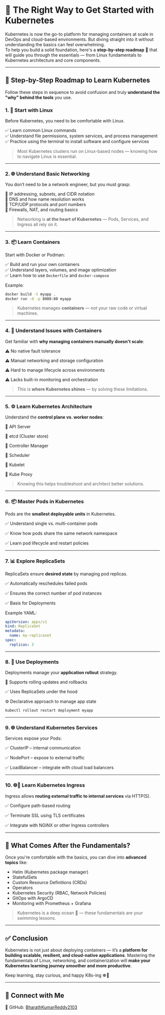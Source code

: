# 🚀 The Right Way to Get Started with Kubernetes

Kubernetes is now the go-to platform for managing containers at scale in DevOps and cloud-based environments. But diving straight into it without understanding the basics can feel overwhelming.  
To help you build a solid foundation, here's a **step-by-step roadmap** 🧭 that will guide you through the essentials — from Linux fundamentals to Kubernetes architecture and core components.

---

## 🧠 Step-by-Step Roadmap to Learn Kubernetes

Follow these steps in sequence to avoid confusion and truly **understand the "why" behind the tools** you use.

### 1. 🐧 Start with Linux

Before Kubernetes, you need to be comfortable with Linux.

✅ Learn common Linux commands  
✅ Understand file permissions, system services, and process management  
✅ Practice using the terminal to install software and configure services

> Most Kubernetes clusters run on Linux-based nodes — knowing how to navigate Linux is essential.

---

### 2. 🌐 Understand Basic Networking

You don’t need to be a network engineer, but you must grasp:

🔹 IP addressing, subnets, and CIDR notation  
🔹 DNS and how name resolution works  
🔹 TCP/UDP protocols and port numbers  
🔹 Firewalls, NAT, and routing basics

> Networking is **at the heart of Kubernetes** — Pods, Services, and Ingress all rely on it.

---

### 3. 📦 Learn Containers

Start with Docker or Podman:

✅ Build and run your own containers  
✅ Understand layers, volumes, and image optimization  
✅ Learn how to use `Dockerfile` and `docker-compose`

Example:

```bash
docker build -t myapp .
docker run -d -p 8080:80 myapp
````

> Kubernetes manages **containers** — not your raw code or virtual machines.

---

### 4. 🐳 Understand Issues with Containers

Get familiar with **why managing containers manually doesn't scale**:

⚠️ No native fault tolerance

⚠️ Manual networking and storage configuration

⚠️ Hard to manage lifecycle across environments

⚠️ Lacks built-in monitoring and orchestration

> This is **where Kubernetes shines** — by solving these limitations.

---

### 5. ⚙️ Learn Kubernetes Architecture

Understand the **control plane vs. worker nodes**:

🔹 API Server

🔹 etcd (Cluster store)

🔹 Controller Manager

🔹 Scheduler

🔹 Kubelet

🔹 Kube Proxy

> Knowing this helps troubleshoot and architect better solutions.

---

### 6. 📦 Master Pods in Kubernetes

Pods are the **smallest deployable units** in Kubernetes.

✅ Understand single vs. multi-container pods

✅ Know how pods share the same network namespace

✅ Learn pod lifecycle and restart policies

---

### 7. 📊 Explore ReplicaSets

ReplicaSets ensure **desired state** by managing pod replicas.

✅ Automatically reschedules failed pods

✅ Ensures the correct number of pod instances

✅ Basis for Deployments

Example YAML:

```yaml
apiVersion: apps/v1
kind: ReplicaSet
metadata:
  name: my-replicaset
spec:
  replicas: 3
```

---

### 8. 🚀 Use Deployments

Deployments manage your **application rollout** strategy.

🔁 Supports rolling updates and rollbacks

✅ Uses ReplicaSets under the hood

⚙️ Declarative approach to manage app state

```bash
kubectl rollout restart deployment myapp
```

---

### 9. 🌐 Understand Kubernetes Services

Services expose your Pods:

✅ ClusterIP – internal communication

✅ NodePort – expose to external traffic

✅ LoadBalancer – integrate with cloud load balancers

---

### 10. 🌐🔀 Learn Kubernetes Ingress

Ingress allows **routing external traffic to internal services** via HTTP(S).

✅ Configure path-based routing

✅ Terminate SSL using TLS certificates

✅ Integrate with NGINX or other Ingress controllers

---

## 🔁 What Comes After the Fundamentals?

Once you're comfortable with the basics, you can dive into **advanced topics** like:

* Helm (Kubernetes package manager)
* StatefulSets
* Custom Resource Definitions (CRDs)
* Operators
* Kubernetes Security (RBAC, Network Policies)
* GitOps with ArgoCD
* Monitoring with Prometheus + Grafana

> Kubernetes is a deep ocean 🌊 — these fundamentals are your swimming lessons.

---

## ✅ Conclusion

Kubernetes is not just about deploying containers — it’s a **platform for building scalable, resilient, and cloud-native applications**.
Mastering the fundamentals of Linux, networking, and containerization will **make your Kubernetes learning journey smoother and more productive**.

Keep learning, stay curious, and happy K8s-ing ☸️💙

---

## 📌 Connect with Me

📂 GitHub: [BharathKumarReddy2103](https://github.com/BharathKumarReddy2103)
